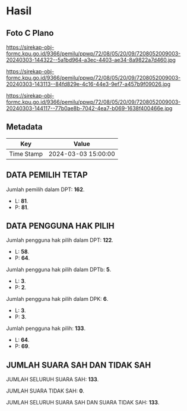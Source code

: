 # Hasil

## Foto C Plano

https://sirekap-obj-formc.kpu.go.id/9366/pemilu/ppwp/72/08/05/20/09/7208052009003-20240303-144322--5a1bd964-a3ec-4403-ae34-8a9822a7d460.jpg

https://sirekap-obj-formc.kpu.go.id/9366/pemilu/ppwp/72/08/05/20/09/7208052009003-20240303-143113--84fd829e-4c16-44e3-9ef7-a457b9f09026.jpg

https://sirekap-obj-formc.kpu.go.id/9366/pemilu/ppwp/72/08/05/20/09/7208052009003-20240303-144117--77b0ae8b-7042-4ea7-b069-1638f400466e.jpg


## Metadata

| Key        | Value               |
| ---------- | ------------------- |
| Time Stamp | 2024-03-03 15:00:00 |


## DATA PEMILIH TETAP

Jumlah pemilih dalam DPT: **162**.
 * L: **81**.
 * P: **81**.

## DATA PENGGUNA HAK PILIH

Jumlah pengguna hak pilih dalam DPT: **122**.
 * L: **58**.
 * P: **64**.

Jumlah pengguna hak pilih dalam DPTb: **5**.
 * L: **3**.
 * P: **2**.

Jumlah pengguna hak pilih dalam DPK: **6**.
 * L: **3**.
 * P: **3**.

Jumlah pengguna hak pilih: **133**.
 * L: **64**.
 * P: **69**.

## JUMLAH SUARA SAH DAN TIDAK SAH

JUMLAH SELURUH SUARA SAH: **133**.

JUMLAH SUARA TIDAK SAH: **0**.

JUMLAH SELURUH SUARA SAH DAN SUARA TIDAK SAH: **133**.


